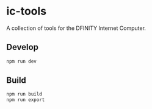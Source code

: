# ic-tools

A collection of tools for the DFINITY Internet Computer.

## Develop

```bash
npm run dev
```

## Build

```bash
npm run build
npm run export
```
